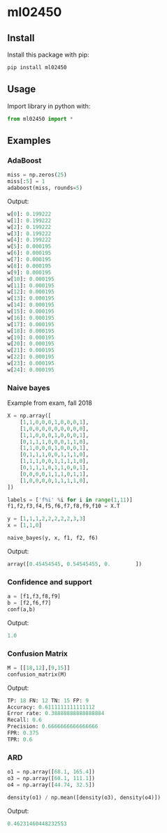 # ml02450
## Install
Install this package with pip:
```bash
pip install ml02450
```

## Usage
Import library in python with:
```python
from ml02450 import *
```
## Examples
### AdaBoost
```python
miss = np.zeros(25)
miss[:5] = 1
adaboost(miss, rounds=5)
```

Output:
```python
w[0]: 0.199222
w[1]: 0.199222
w[2]: 0.199222
w[3]: 0.199222
w[4]: 0.199222
w[5]: 0.000195
w[6]: 0.000195
w[7]: 0.000195
w[8]: 0.000195
w[9]: 0.000195
w[10]: 0.000195
w[11]: 0.000195
w[12]: 0.000195
w[13]: 0.000195
w[14]: 0.000195
w[15]: 0.000195
w[16]: 0.000195
w[17]: 0.000195
w[18]: 0.000195
w[19]: 0.000195
w[20]: 0.000195
w[21]: 0.000195
w[22]: 0.000195
w[23]: 0.000195
w[24]: 0.000195
```

### Naive bayes
Example from exam, fall 2018
```python
X = np.array([
    [1,1,0,0,0,1,0,0,0,1],
    [1,0,0,0,0,0,0,0,0,0],
    [1,1,0,0,0,1,0,0,0,1],
    [0,1,1,1,0,0,0,1,1,0],
    [1,1,0,0,0,1,0,0,0,1],
    [0,1,1,1,0,0,1,1,1,0],
    [1,1,1,0,0,1,1,1,1,0],
    [0,1,1,1,0,1,1,0,0,1],
    [0,0,0,0,1,1,1,0,1,1],
    [1,0,0,0,0,1,1,1,1,0],
])

labels = ['f%i' %i for i in range(1,11)]
f1,f2,f3,f4,f5,f6,f7,f8,f9,f10 = X.T

y = [1,1,1,2,2,2,2,2,3,3]
x = [1,1,0]

naive_bayes(y, x, f1, f2, f6)
```

Output: 
```python
array([0.45454545, 0.54545455, 0.        ])
```

### Confidence and support
```python
a = [f1,f3,f8,f9]
b = [f2,f6,f7]
conf(a,b)
```
Output:
```python
1.0
```

### Confusion Matrix
```python
M = [[18,12],[9,15]]
confusion_matrix(M)
```

Output:
```python
TP: 18 FN: 12 TN: 15 FP: 9
Accuracy: 0.6111111111111112
Error rate: 0.38888888888888884
Recall: 0.6
Precision: 0.6666666666666666
FPR: 0.375
TPR: 0.6
```


### ARD
```python
o1 = np.array([68.1, 165.4])
o3 = np.array([68.1, 111.1])
o4 = np.array([44.74, 32.5])

density(o1) / np.mean([density(o3), density(o4)])
```

Output:
```python
0.46231460448232553
```